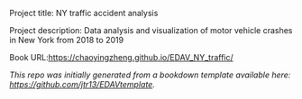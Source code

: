 Project title: NY traffic accident analysis


Project description: Data analysis and visualization of motor vehicle crashes in New York from 2018 to 2019


Book URL:https://chaoyingzheng.github.io/EDAV_NY_traffic/


*This repo was initially generated from a bookdown template available here: https://github.com/jtr13/EDAVtemplate.*	
